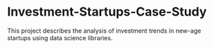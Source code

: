 # Investment-Startups-Case-Study
This project describes the analysis of investment trends in new-age startups using data science libraries.
